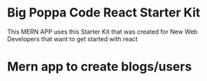 # Big Poppa Code React Starter Kit
This MERN APP uses this Starter Kit that was created for New Web Developers that want to get started with react

# Mern app to create blogs/users